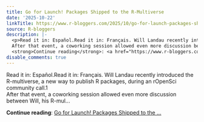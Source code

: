 ```yaml
---
title: Go for Launch! Packages Shipped to the R-Multiverse
date: '2025-10-22'
linkTitle: https://www.r-bloggers.com/2025/10/go-for-launch-packages-shipped-to-the-r-multiverse/
source: R-bloggers
description: |-
  <p>Read it in: Español.Read it in: Français. Will Landau recently introduced the R-multiverse, a new way to publish R packages, during an rOpenSci community call.1<br />
  After that event, a coworking session allowed even more discussion between Will, his R-mul...</p>
  <strong>Continue reading</strong>: <a href="https://www.r-bloggers.com/2025/10/go-for-launch-packages-shipped-to-the-r-multiverse/">Go for Launch! Packages Shipped to the ...
disable_comments: true
---
```

<p>Read it in: Español.Read it in: Français. Will Landau recently introduced the R-multiverse, a new way to publish R packages, during an rOpenSci community call.1<br />
After that event, a coworking session allowed even more discussion between Will, his R-mul...</p>
<strong>Continue reading</strong>: <a href="https://www.r-bloggers.com/2025/10/go-for-launch-packages-shipped-to-the-r-multiverse/">Go for Launch! Packages Shipped to the ...